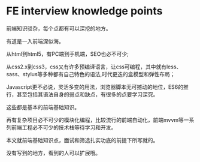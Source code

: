 # FE interview knowledge points

前端知识驳杂，每个点都有可以深挖的地方。

有道是一入前端深似海。

从html到html5，有PC端到手机端，SEO也必不可少;

从css2.x到css3，css又有许多预编译语言，让css可编程，其中就有less、sass、stylus等多种都有自己特色的语法,时代更迭的盒模型和弹性布局；

Javascript更不必说，灵活多变的用法，浏览器脚本无可撼动的地位，ES6的推行，甚至包括其语法自身的弱点和缺点，有很多的点要学习深究。

这些都是基本的前端基础知识。

再有复杂项目必不可少的模块化编程，比较流行的前端自动化，前端mvvm等一系列前端工程必不可少的技术栈等待学习和开发。

本文就前端基础知识点，面试和筛选扎实功底的前提下所写就的。

没有写到的地方，看到的人可以扩展哦。